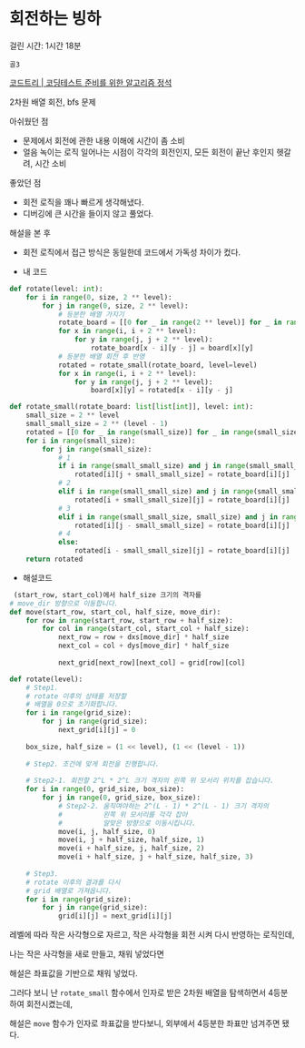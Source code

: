 # 회전하는 빙하

걸린 시간: 1시간 18분

`골3`

[코드트리 | 코딩테스트 준비를 위한 알고리즘 정석](https://www.codetree.ai/training-field/frequent-problems/problems/rotating-glacier/explanation?page=2&pageSize=20)

2차원 배열 회전, bfs 문제

아쉬웠던 점

- 문제에서 회전에 관한 내용 이해에 시간이 좀 소비
- 얼음 녹이는 로직 일어나는 시점이 각각의 회전인지, 모든 회전이 끝난 후인지 헷갈려, 시간 소비

좋았던 점

- 회전 로직을 꽤나 빠르게 생각해냈다.
- 디버깅에 큰 시간을 들이지 않고 풀었다.

해설을 본 후

- 회전 로직에서 접근 방식은 동일한데 코드에서 가독성 차이가 컸다.

- 내 코드

```python
def rotate(level: int):
    for i in range(0, size, 2 ** level):
        for j in range(0, size, 2 ** level):
            # 등분한 배열 가지기
            rotate_board = [[0 for _ in range(2 ** level)] for _ in range(2 ** level)]
            for x in range(i, i + 2 ** level):
                for y in range(j, j + 2 ** level):
                    rotate_board[x - i][y - j] = board[x][y]
            # 등분한 배열 회전 후 반영
            rotated = rotate_small(rotate_board, level=level)
            for x in range(i, i + 2 ** level):
                for y in range(j, j + 2 ** level):
                    board[x][y] = rotated[x - i][y - j]

def rotate_small(rotate_board: list[list[int]], level: int):
    small_size = 2 ** level
    small_small_size = 2 ** (level - 1)
    rotated = [[0 for _ in range(small_size)] for _ in range(small_size)]
    for i in range(small_size):
        for j in range(small_size):
            # 1
            if i in range(small_small_size) and j in range(small_small_size):
                rotated[i][j + small_small_size] = rotate_board[i][j]
            # 2
            elif i in range(small_small_size) and j in range(small_small_size, small_size):
                rotated[i + small_small_size][j] = rotate_board[i][j]
            # 3
            elif i in range(small_small_size, small_size) and j in range(small_small_size, small_size):
                rotated[i][j - small_small_size] = rotate_board[i][j]
            # 4
            else:
                rotated[i - small_small_size][j] = rotate_board[i][j]
    return rotated
```

- 해설코드

```python
 (start_row, start_col)에서 half_size 크기의 격자를 
# move_dir 방향으로 이동합니다.
def move(start_row, start_col, half_size, move_dir):
    for row in range(start_row, start_row + half_size):
        for col in range(start_col, start_col + half_size):
            next_row = row + dxs[move_dir] * half_size
            next_col = col + dys[move_dir] * half_size
            
            next_grid[next_row][next_col] = grid[row][col]

def rotate(level):
    # Step1.
    # rotate 이후의 상태를 저장할
    # 배열을 0으로 초기화합니다.
    for i in range(grid_size):
        for j in range(grid_size):
            next_grid[i][j] = 0
    
    box_size, half_size = (1 << level), (1 << (level - 1))
    
    # Step2. 조건에 맞게 회전을 진행합니다.
    
    # Step2-1. 회전할 2^L * 2^L 크기 격자의 왼쪽 위 모서리 위치를 잡습니다.
    for i in range(0, grid_size, box_size):
        for j in range(0, grid_size, box_size):
            # Step2-2. 움직여야하는 2^(L - 1) * 2^(L - 1) 크기 격자의
            #          왼쪽 위 모서리를 각각 잡아
            #          알맞은 방향으로 이동시킵니다.
            move(i, j, half_size, 0)
            move(i, j + half_size, half_size, 1)
            move(i + half_size, j, half_size, 2)
            move(i + half_size, j + half_size, half_size, 3)
    
    # Step3.
    # rotate 이후의 결과를 다시
    # grid 배열로 가져옵니다.
    for i in range(grid_size):
        for j in range(grid_size):
            grid[i][j] = next_grid[i][j]
```

레벨에 따라 작은 사각형으로 자르고, 작은 사각형을 회전 시켜 다시 반영하는 로직인데,

나는 작은 사각형을 새로 만들고, 채워 넣었다면

해설은 좌표값을 기반으로 채워 넣었다.

그러다 보니 난 `rotate_small` 함수에서 인자로 받은 2차원 배열을 탐색하면서 4등분 하여 회전시켰는데,

해설은 `move` 함수가 인자로 좌표값을 받다보니, 외부에서 4등분한 좌표만 넘겨주면 됐다.